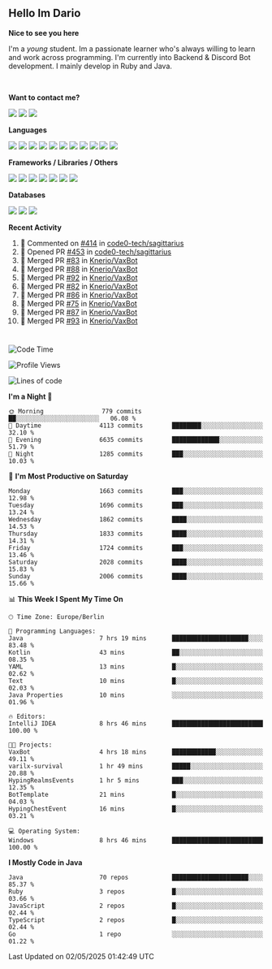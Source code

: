 <h2>Hello Im Dario</h2>

**Nice to see you here**

I'm a *young* student. Im a passionate learner who's always willing to learn and work across
programming. I'm currently into Backend & Discord Bot development. I mainly develop in Ruby and Java.

<br/>

**Want to contact me?**

<a href="https://github.com/knerio"><img src="https://img.shields.io/badge/-Github-blue?style=for-the-badge&logo=github&logoColor=white"/></a> <a href="https://discord.com/users/639416958923702292"><img src="https://img.shields.io/badge/-knerio-blue?style=for-the-badge&logo=discord&logoColor=white"/></a> <a href="https://twitch.tv/dopalos_"><img src="https://img.shields.io/badge/-twitch-blue?style=for-the-badge&logo=twitch&logoColor=white"/></a>

**Languages**

<img src="https://img.shields.io/badge/-Java-blue?style=for-the-badge&logo=java&logoColor=white"/> <img src="https://img.shields.io/badge/-Ruby-blue?style=for-the-badge&logo=Ruby&logoColor=white"/> <img src="https://img.shields.io/badge/-Git-blue?style=for-the-badge&logo=Git&logoColor=white"/> <img src="https://img.shields.io/badge/-HTML-blue?style=for-the-badge&logo=html5&logoColor=white"/> <img src="https://img.shields.io/badge/-CSS-blue?style=for-the-badge&logo=CSS3&logoColor=white"/> <img src="https://img.shields.io/badge/-Javascript-blue?style=for-the-badge&logo=javascript&logoColor=white"/> <img src="https://img.shields.io/badge/-Typescript-blue?style=for-the-badge&logo=TypeScript&logoColor=white"/> <img src="https://img.shields.io/badge/-Kotlin-blue?style=for-the-badge&logo=kotlin&logoColor=white"/> <img src="https://img.shields.io/badge/-SQL-blue?style=for-the-badge&logo=MYSQL&logoColor=white"/> <img src="https://img.shields.io/badge/-Markdown-blue?style=for-the-badge&logo=Markdown&logoColor=white"/> <img src="https://img.shields.io/badge/-JSON-blue?style=for-the-badge&logo=JSON&logoColor=white"/>
<br/>

 **Frameworks / Libraries / Others**

<img src="https://img.shields.io/badge/-Ruby_On_Rails-blue?style=for-the-badge&logo=ruby-on-rails&logoColor=white"/> <img src="https://img.shields.io/badge/-JDA-blue?style=for-the-badge&logo=JDA&logoColor=white"/> <img src="https://img.shields.io/badge/-Bootstrap-blue?style=for-the-badge&logo=Bootstrap&logoColor=white"/> <img src="https://img.shields.io/badge/-Node.JS-blue?style=for-the-badge&logo=node.js&logoColor=white"/> <img src="https://img.shields.io/badge/-React-blue?style=for-the-badge&logo=React&logoColor=white"/> <img src="https://img.shields.io/badge/-Express-blue?style=for-the-badge&logo=Express&logoColor=white"/> <img src="https://img.shields.io/badge/-Next.Js-blue?style=for-the-badge&logo=Next.Js&logoColor=white"/>

**Databases**

<img src="https://img.shields.io/badge/-MongoDB-blue?style=for-the-badge&logo=mongodb&logoColor=white"/> <img src="https://img.shields.io/badge/-MariaDB-blue?style=for-the-badge&logo=MariaDB&logoColor=white"/>
<img src="https://img.shields.io/badge/-PostgreSQL-blue?style=for-the-badge&logo=PostgreSQl&logoColor=white"/>

**Recent Activity**

<!--RECENT_ACTIVITY:start-->
1. 💬 Commented on [#414](https://github.com/code0-tech/sagittarius/issues/414#issuecomment-2845538415) in [code0-tech/sagittarius](https://github.com/code0-tech/sagittarius)<br>
2. 💪 Opened PR [#453](https://github.com/code0-tech/sagittarius/pull/453) in [code0-tech/sagittarius](https://github.com/code0-tech/sagittarius)<br>
3. 🎉 Merged PR [#83](https://github.com/Knerio/VaxBot/pull/83) in [Knerio/VaxBot](https://github.com/Knerio/VaxBot)<br>
4. 🎉 Merged PR [#88](https://github.com/Knerio/VaxBot/pull/88) in [Knerio/VaxBot](https://github.com/Knerio/VaxBot)<br>
5. 🎉 Merged PR [#92](https://github.com/Knerio/VaxBot/pull/92) in [Knerio/VaxBot](https://github.com/Knerio/VaxBot)<br>
6. 🎉 Merged PR [#82](https://github.com/Knerio/VaxBot/pull/82) in [Knerio/VaxBot](https://github.com/Knerio/VaxBot)<br>
7. 🎉 Merged PR [#86](https://github.com/Knerio/VaxBot/pull/86) in [Knerio/VaxBot](https://github.com/Knerio/VaxBot)<br>
8. 🎉 Merged PR [#75](https://github.com/Knerio/VaxBot/pull/75) in [Knerio/VaxBot](https://github.com/Knerio/VaxBot)<br>
9. 🎉 Merged PR [#87](https://github.com/Knerio/VaxBot/pull/87) in [Knerio/VaxBot](https://github.com/Knerio/VaxBot)<br>
10. 🎉 Merged PR [#93](https://github.com/Knerio/VaxBot/pull/93) in [Knerio/VaxBot](https://github.com/Knerio/VaxBot)<br>
<!--RECENT_ACTIVITY:end-->
 
#

<!--START_SECTION:waka-->
![Code Time](http://img.shields.io/badge/Code%20Time-1%2C093%20hrs%2046%20mins-blue)

![Profile Views](http://img.shields.io/badge/Profile%20Views-0-blue)

![Lines of code](https://img.shields.io/badge/From%20Hello%20World%20I%27ve%20Written-1.1%20million%20lines%20of%20code-blue)

**I'm a Night 🦉** 

```text
🌞 Morning                779 commits         ██░░░░░░░░░░░░░░░░░░░░░░░   06.08 % 
🌆 Daytime                4113 commits        ████████░░░░░░░░░░░░░░░░░   32.10 % 
🌃 Evening                6635 commits        █████████████░░░░░░░░░░░░   51.79 % 
🌙 Night                  1285 commits        ███░░░░░░░░░░░░░░░░░░░░░░   10.03 % 
```
📅 **I'm Most Productive on Saturday** 

```text
Monday                   1663 commits        ███░░░░░░░░░░░░░░░░░░░░░░   12.98 % 
Tuesday                  1696 commits        ███░░░░░░░░░░░░░░░░░░░░░░   13.24 % 
Wednesday                1862 commits        ████░░░░░░░░░░░░░░░░░░░░░   14.53 % 
Thursday                 1833 commits        ████░░░░░░░░░░░░░░░░░░░░░   14.31 % 
Friday                   1724 commits        ███░░░░░░░░░░░░░░░░░░░░░░   13.46 % 
Saturday                 2028 commits        ████░░░░░░░░░░░░░░░░░░░░░   15.83 % 
Sunday                   2006 commits        ████░░░░░░░░░░░░░░░░░░░░░   15.66 % 
```


📊 **This Week I Spent My Time On** 

```text
🕑︎ Time Zone: Europe/Berlin

💬 Programming Languages: 
Java                     7 hrs 19 mins       █████████████████████░░░░   83.48 % 
Kotlin                   43 mins             ██░░░░░░░░░░░░░░░░░░░░░░░   08.35 % 
YAML                     13 mins             █░░░░░░░░░░░░░░░░░░░░░░░░   02.62 % 
Text                     10 mins             █░░░░░░░░░░░░░░░░░░░░░░░░   02.03 % 
Java Properties          10 mins             ░░░░░░░░░░░░░░░░░░░░░░░░░   01.96 % 

🔥 Editors: 
IntelliJ IDEA            8 hrs 46 mins       █████████████████████████   100.00 % 

🐱‍💻 Projects: 
VaxBot                   4 hrs 18 mins       ████████████░░░░░░░░░░░░░   49.11 % 
varilx-survival          1 hr 49 mins        █████░░░░░░░░░░░░░░░░░░░░   20.88 % 
HypingRealmsEvents       1 hr 5 mins         ███░░░░░░░░░░░░░░░░░░░░░░   12.35 % 
BotTemplate              21 mins             █░░░░░░░░░░░░░░░░░░░░░░░░   04.03 % 
HypingChestEvent         16 mins             █░░░░░░░░░░░░░░░░░░░░░░░░   03.21 % 

💻 Operating System: 
Windows                  8 hrs 46 mins       █████████████████████████   100.00 % 
```

**I Mostly Code in Java** 

```text
Java                     70 repos            █████████████████████░░░░   85.37 % 
Ruby                     3 repos             █░░░░░░░░░░░░░░░░░░░░░░░░   03.66 % 
JavaScript               2 repos             █░░░░░░░░░░░░░░░░░░░░░░░░   02.44 % 
TypeScript               2 repos             █░░░░░░░░░░░░░░░░░░░░░░░░   02.44 % 
Go                       1 repo              ░░░░░░░░░░░░░░░░░░░░░░░░░   01.22 % 
```




 Last Updated on 02/05/2025 01:42:49 UTC
<!--END_SECTION:waka-->

